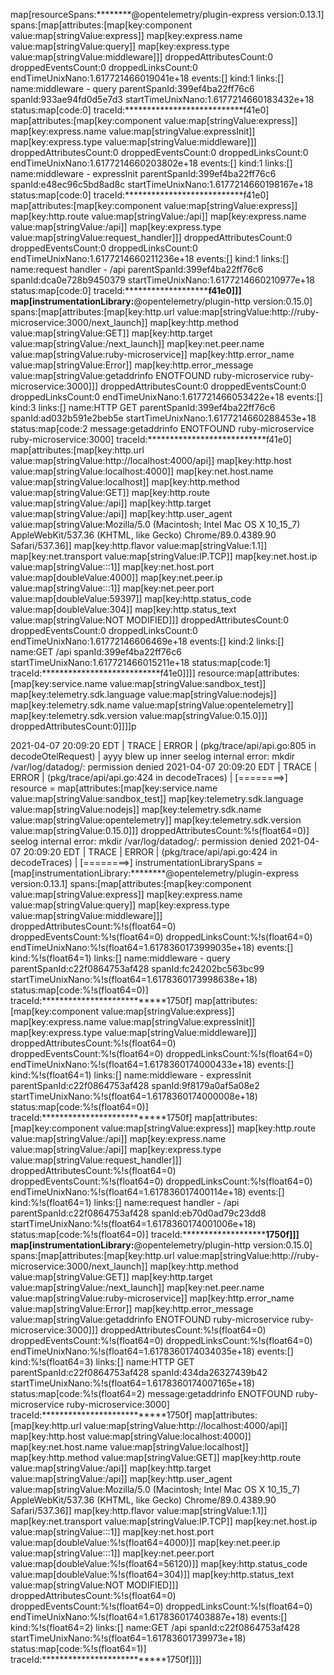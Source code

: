 map[resourceSpans:********@opentelemetry/plugin-express version:0.13.1] spans:[map[attributes:[map[key:component value:map[stringValue:express]] map[key:express.name value:map[stringValue:query]] map[key:express.type value:map[stringValue:middleware]]] droppedAttributesCount:0 droppedEventsCount:0 droppedLinksCount:0 endTimeUnixNano:1.617721466019041e+18 events:[] kind:1 links:[] name:middleware - query parentSpanId:399ef4ba22ff76c6 spanId:933ae94fd0d5e7d3 startTimeUnixNano:1.6177214660183432e+18 status:map[code:0] traceId:***************************f41e0] map[attributes:[map[key:component value:map[stringValue:express]] map[key:express.name value:map[stringValue:expressInit]] map[key:express.type value:map[stringValue:middleware]]] droppedAttributesCount:0 droppedEventsCount:0 droppedLinksCount:0 endTimeUnixNano:1.6177214660203802e+18 events:[] kind:1 links:[] name:middleware - expressInit parentSpanId:399ef4ba22ff76c6 spanId:e48ec96c5bd8ad8c startTimeUnixNano:1.6177214660198167e+18 status:map[code:0] traceId:***************************f41e0] map[attributes:[map[key:component value:map[stringValue:express]] map[key:http.route value:map[stringValue:/api]] map[key:express.name value:map[stringValue:/api]] map[key:express.type value:map[stringValue:request_handler]]] droppedAttributesCount:0 droppedEventsCount:0 droppedLinksCount:0 endTimeUnixNano:1.6177214660211236e+18 events:[] kind:1 links:[] name:request handler - /api parentSpanId:399ef4ba22ff76c6 spanId:dca0e728b9450379 startTimeUnixNano:1.6177214660210977e+18 status:map[code:0] traceId:***************************f41e0]]] map[instrumentationLibrary:********@opentelemetry/plugin-http version:0.15.0] spans:[map[attributes:[map[key:http.url value:map[stringValue:http://ruby-microservice:3000/next_launch]] map[key:http.method value:map[stringValue:GET]] map[key:http.target value:map[stringValue:/next_launch]] map[key:net.peer.name value:map[stringValue:ruby-microservice]] map[key:http.error_name value:map[stringValue:Error]] map[key:http.error_message value:map[stringValue:getaddrinfo ENOTFOUND ruby-microservice ruby-microservice:3000]]] droppedAttributesCount:0 droppedEventsCount:0 droppedLinksCount:0 endTimeUnixNano:1.617721466053422e+18 events:[] kind:3 links:[] name:HTTP GET parentSpanId:399ef4ba22ff76c6 spanId:ad032b591e2beb5e startTimeUnixNano:1.6177214660288453e+18 status:map[code:2 message:getaddrinfo ENOTFOUND ruby-microservice ruby-microservice:3000] traceId:***************************f41e0] map[attributes:[map[key:http.url value:map[stringValue:http://localhost:4000/api]] map[key:http.host value:map[stringValue:localhost:4000]] map[key:net.host.name value:map[stringValue:localhost]] map[key:http.method value:map[stringValue:GET]] map[key:http.route value:map[stringValue:/api]] map[key:http.target value:map[stringValue:/api]] map[key:http.user_agent value:map[stringValue:Mozilla/5.0 (Macintosh; Intel Mac OS X 10_15_7) AppleWebKit/537.36 (KHTML, like Gecko) Chrome/89.0.4389.90 Safari/537.36]] map[key:http.flavor value:map[stringValue:1.1]] map[key:net.transport value:map[stringValue:IP.TCP]] map[key:net.host.ip value:map[stringValue:::1]] map[key:net.host.port value:map[doubleValue:4000]] map[key:net.peer.ip value:map[stringValue:::1]] map[key:net.peer.port value:map[doubleValue:59397]] map[key:http.status_code value:map[doubleValue:304]] map[key:http.status_text value:map[stringValue:NOT MODIFIED]]] droppedAttributesCount:0 droppedEventsCount:0 droppedLinksCount:0 endTimeUnixNano:1.61772146606469e+18 events:[] kind:2 links:[] name:GET /api spanId:399ef4ba22ff76c6 startTimeUnixNano:1.617721466015211e+18 status:map[code:1] traceId:***************************f41e0]]]] resource:map[attributes:[map[key:service.name value:map[stringValue:sandbox_test]] map[key:telemetry.sdk.language value:map[stringValue:nodejs]] map[key:telemetry.sdk.name value:map[stringValue:opentelemetry]] map[key:telemetry.sdk.version value:map[stringValue:0.15.0]]] droppedAttributesCount:0]]]]p


2021-04-07 20:09:20 EDT | TRACE | ERROR | (pkg/trace/api/api.go:805 in decodeOtelRequest) | ayyy blew up inner
seelog internal error: mkdir /var/log/datadog/: permission denied
2021-04-07 20:09:20 EDT | TRACE | ERROR | (pkg/trace/api/api.go:424 in decodeTraces) |  [========>] resource = map[attributes:[map[key:service.name value:map[stringValue:sandbox_test]] map[key:telemetry.sdk.language value:map[stringValue:nodejs]] map[key:telemetry.sdk.name value:map[stringValue:opentelemetry]] map[key:telemetry.sdk.version value:map[stringValue:0.15.0]]] droppedAttributesCount:%!s(float64=0)]
seelog internal error: mkdir /var/log/datadog/: permission denied
2021-04-07 20:09:20 EDT | TRACE | ERROR | (pkg/trace/api/api.go:424 in decodeTraces) |  [========>] instrumentationLibrarySpans = [map[instrumentationLibrary:********@opentelemetry/plugin-express version:0.13.1] spans:[map[attributes:[map[key:component value:map[stringValue:express]] map[key:express.name value:map[stringValue:query]] map[key:express.type value:map[stringValue:middleware]]] droppedAttributesCount:%!s(float64=0) droppedEventsCount:%!s(float64=0) droppedLinksCount:%!s(float64=0) endTimeUnixNano:%!s(float64=1.6178360173999035e+18) events:[] kind:%!s(float64=1) links:[] name:middleware - query parentSpanId:c22f0864753af428 spanId:fc24202bc563bc99 startTimeUnixNano:%!s(float64=1.6178360173998638e+18) status:map[code:%!s(float64=0)] traceId:***************************1750f] map[attributes:[map[key:component value:map[stringValue:express]] map[key:express.name value:map[stringValue:expressInit]] map[key:express.type value:map[stringValue:middleware]]] droppedAttributesCount:%!s(float64=0) droppedEventsCount:%!s(float64=0) droppedLinksCount:%!s(float64=0) endTimeUnixNano:%!s(float64=1.6178360174000433e+18) events:[] kind:%!s(float64=1) links:[] name:middleware - expressInit parentSpanId:c22f0864753af428 spanId:9f8179a0af5a08e2 startTimeUnixNano:%!s(float64=1.6178360174000008e+18) status:map[code:%!s(float64=0)] traceId:***************************1750f] map[attributes:[map[key:component value:map[stringValue:express]] map[key:http.route value:map[stringValue:/api]] map[key:express.name value:map[stringValue:/api]] map[key:express.type value:map[stringValue:request_handler]]] droppedAttributesCount:%!s(float64=0) droppedEventsCount:%!s(float64=0) droppedLinksCount:%!s(float64=0) endTimeUnixNano:%!s(float64=1.617836017400114e+18) events:[] kind:%!s(float64=1) links:[] name:request handler - /api parentSpanId:c22f0864753af428 spanId:eb70d0ad79c23dd8 startTimeUnixNano:%!s(float64=1.6178360174001006e+18) status:map[code:%!s(float64=0)] traceId:***************************1750f]]] map[instrumentationLibrary:********@opentelemetry/plugin-http version:0.15.0] spans:[map[attributes:[map[key:http.url value:map[stringValue:http://ruby-microservice:3000/next_launch]] map[key:http.method value:map[stringValue:GET]] map[key:http.target value:map[stringValue:/next_launch]] map[key:net.peer.name value:map[stringValue:ruby-microservice]] map[key:http.error_name value:map[stringValue:Error]] map[key:http.error_message value:map[stringValue:getaddrinfo ENOTFOUND ruby-microservice ruby-microservice:3000]]] droppedAttributesCount:%!s(float64=0) droppedEventsCount:%!s(float64=0) droppedLinksCount:%!s(float64=0) endTimeUnixNano:%!s(float64=1.6178360174034035e+18) events:[] kind:%!s(float64=3) links:[] name:HTTP GET parentSpanId:c22f0864753af428 spanId:434da26327439b42 startTimeUnixNano:%!s(float64=1.6178360174007165e+18) status:map[code:%!s(float64=2) message:getaddrinfo ENOTFOUND ruby-microservice ruby-microservice:3000] traceId:***************************1750f] map[attributes:[map[key:http.url value:map[stringValue:http://localhost:4000/api]] map[key:http.host value:map[stringValue:localhost:4000]] map[key:net.host.name value:map[stringValue:localhost]] map[key:http.method value:map[stringValue:GET]] map[key:http.route value:map[stringValue:/api]] map[key:http.target value:map[stringValue:/api]] map[key:http.user_agent value:map[stringValue:Mozilla/5.0 (Macintosh; Intel Mac OS X 10_15_7) AppleWebKit/537.36 (KHTML, like Gecko) Chrome/89.0.4389.90 Safari/537.36]] map[key:http.flavor value:map[stringValue:1.1]] map[key:net.transport value:map[stringValue:IP.TCP]] map[key:net.host.ip value:map[stringValue:::1]] map[key:net.host.port value:map[doubleValue:%!s(float64=4000)]] map[key:net.peer.ip value:map[stringValue:::1]] map[key:net.peer.port value:map[doubleValue:%!s(float64=56120)]] map[key:http.status_code value:map[doubleValue:%!s(float64=304)]] map[key:http.status_text value:map[stringValue:NOT MODIFIED]]] droppedAttributesCount:%!s(float64=0) droppedEventsCount:%!s(float64=0) droppedLinksCount:%!s(float64=0) endTimeUnixNano:%!s(float64=1.617836017403887e+18) events:[] kind:%!s(float64=2) links:[] name:GET /api spanId:c22f0864753af428 startTimeUnixNano:%!s(float64=1.61783601739973e+18) status:map[code:%!s(float64=1)] traceId:***************************1750f]]]]